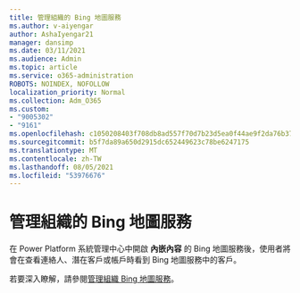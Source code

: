 ```yaml
---
title: 管理組織的 Bing 地圖服務
ms.author: v-aiyengar
author: AshaIyengar21
manager: dansimp
ms.date: 03/11/2021
ms.audience: Admin
ms.topic: article
ms.service: o365-administration
ROBOTS: NOINDEX, NOFOLLOW
localization_priority: Normal
ms.collection: Adm_O365
ms.custom:
- "9005302"
- "9161"
ms.openlocfilehash: c1050208403f708db8ad557f70d7b23d5ea0f44ae9f2da76b37ead2b9b90436e
ms.sourcegitcommit: b5f7da89a650d2915dc652449623c78be6247175
ms.translationtype: MT
ms.contentlocale: zh-TW
ms.lasthandoff: 08/05/2021
ms.locfileid: "53976676"
---
```

# <a name="manage-bing-maps-for-your-organization"></a>管理組織的 Bing 地圖服務

在 Power Platform 系統管理中心中開啟 **內嵌內容** 的 Bing 地圖服務後，使用者將會在查看連絡人、潛在客戶或帳戶時看到 Bing 地圖服務中的客戶。

若要深入瞭解，請參閱[管理組織 Bing 地圖服務](https://go.microsoft.com/fwlink/?linkid=2152757)。